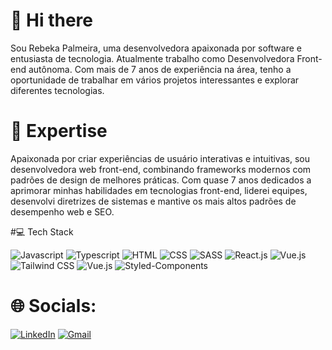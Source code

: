# 👋 Hi there 
Sou Rebeka Palmeira, uma desenvolvedora apaixonada por software e entusiasta de tecnologia. Atualmente trabalho como Desenvolvedora Front-end autônoma.
Com mais de 7 anos de experiência na área, tenho a oportunidade de trabalhar em vários projetos interessantes e explorar diferentes tecnologias.

# 🚀 Expertise
Apaixonada por criar experiências de usuário interativas e intuitivas, sou desenvolvedora web front-end, combinando frameworks modernos com padrões de design de melhores práticas. Com quase 7 anos dedicados a aprimorar minhas habilidades em tecnologias front-end, liderei equipes, desenvolvi diretrizes de sistemas e mantive os mais altos padrões de desempenho web e SEO.

#💻 Tech Stack

<img alt="Javascript" src="https://img.shields.io/badge/JavaScript-323330?style=for-the-badge&logo=javascript&logoColor=F7DF1E" /> <img alt="Typescript" src="https://img.shields.io/badge/TypeScript-007ACC?style=for-the-badge&logo=typescript&logoColor=white" /> <img alt="HTML" src="https://img.shields.io/badge/HTML5-E34F26?style=for-the-badge&logo=html5&logoColor=white" /> <img alt="CSS" src="https://img.shields.io/badge/CSS3-1572B6?style=for-the-badge&logo=css3&logoColor=white" /> <img alt="SASS" src="https://img.shields.io/badge/Sass-CC6699?style=for-the-badge&logo=sass&logoColor=white" /> <img alt="React.js" src="https://img.shields.io/badge/React-20232A?style=for-the-badge&logo=react&logoColor=61DAFB" /> <img alt="Vue.js" src="https://img.shields.io/badge/Vue.js-35495E?style=for-the-badge&logo=vue.js&logoColor=4FC08D" /> <img alt="Tailwind CSS" src="https://img.shields.io/badge/Tailwind_CSS-38B2AC?style=for-the-badge&logo=tailwind-css&logoColor=white" /> <img alt="Vue.js" src="https://img.shields.io/badge/Vue.js-35495E?style=for-the-badge&logo=vue.js&logoColor=4FC08D" /> <img alt="Styled-Components" src="https://img.shields.io/badge/styled--components-DB7093?style=for-the-badge&logo=styled-components&logoColor=white" />

###

# 🌐 Socials:
[![LinkedIn](https://img.shields.io/badge/LinkedIn-0077B5?style=for-the-badge&logo=linkedin&logoColor=white)](https://linkedin.com/in/rebeka-palmeira) [![Gmail](https://img.shields.io/badge/Gmail-D14836?style=for-the-badge&logo=gmail&logoColor=white)](mailto:rebekamaisa@gmail.com) 
